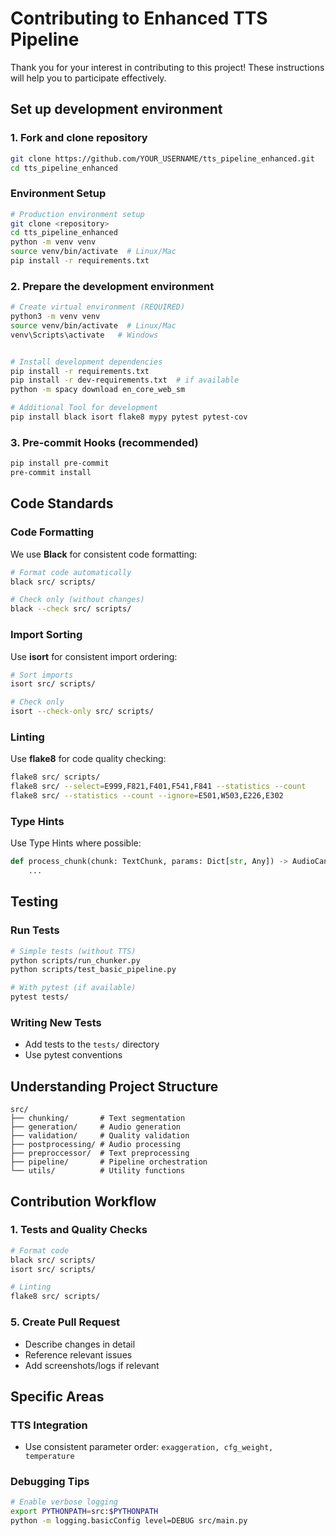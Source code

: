 # Contributing to Enhanced TTS Pipeline

Thank you for your interest in contributing to this project! These instructions will help you to participate effectively.

## Set up development environment

### 1. Fork and clone repository
```bash
git clone https://github.com/YOUR_USERNAME/tts_pipeline_enhanced.git
cd tts_pipeline_enhanced
```

### Environment Setup
```bash
# Production environment setup
git clone <repository>
cd tts_pipeline_enhanced
python -m venv venv
source venv/bin/activate  # Linux/Mac
pip install -r requirements.txt
```

### 2. Prepare the development environment
```bash
# Create virtual environment (REQUIRED)
python3 -m venv venv
source venv/bin/activate  # Linux/Mac
venv\Scripts\activate   # Windows


# Install development dependencies
pip install -r requirements.txt
pip install -r dev-requirements.txt  # if available
python -m spacy download en_core_web_sm

# Additional Tool for development
pip install black isort flake8 mypy pytest pytest-cov
```

### 3. Pre-commit Hooks (recommended)
```bash
pip install pre-commit
pre-commit install
```

## Code Standards

### Code Formatting
We use **Black** for consistent code formatting:
```bash
# Format code automatically
black src/ scripts/

# Check only (without changes)
black --check src/ scripts/
```

### Import Sorting
Use **isort** for consistent import ordering:
```bash
# Sort imports
isort src/ scripts/

# Check only
isort --check-only src/ scripts/
```

### Linting
Use **flake8** for code quality checking:
```bash
flake8 src/ scripts/
flake8 src/ --select=E999,F821,F401,F541,F841 --statistics --count
flake8 src/ --statistics --count --ignore=E501,W503,E226,E302
```

### Type Hints
Use Type Hints where possible:
```python
def process_chunk(chunk: TextChunk, params: Dict[str, Any]) -> AudioCandidate:
    ...
```

## Testing

### Run Tests
```bash
# Simple tests (without TTS)
python scripts/run_chunker.py
python scripts/test_basic_pipeline.py

# With pytest (if available)
pytest tests/
```

### Writing New Tests
- Add tests to the `tests/` directory
- Use pytest conventions

## Understanding Project Structure

```
src/
├── chunking/       # Text segmentation
├── generation/     # Audio generation  
├── validation/     # Quality validation
├── postprocessing/ # Audio processing
├── preproccessor/  # Text preprocessing
├── pipeline/       # Pipeline orchestration
└── utils/          # Utility functions
```

## Contribution Workflow

### 1. Tests and Quality Checks
```bash
# Format code
black src/ scripts/
isort src/ scripts/

# Linting
flake8 src/ scripts/
```

### 5. Create Pull Request
- Describe changes in detail
- Reference relevant issues
- Add screenshots/logs if relevant


## Specific Areas

### TTS Integration
- Use consistent parameter order: `exaggeration, cfg_weight, temperature`

### Debugging Tips
```bash
# Enable verbose logging
export PYTHONPATH=src:$PYTHONPATH
python -m logging.basicConfig level=DEBUG src/main.py